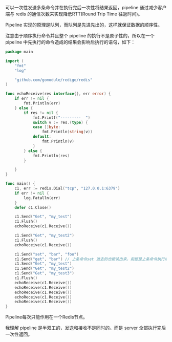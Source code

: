 可以一次性发送多条命令并在执行完后一次性将结果返回，pipeline 通过减少客户端与 redis 的通信次数来实现降低RTT(Round Trip Time 往返时间)。

Pipeline 实现的原理是队列，而队列是先进先出的，这样就保证数据的顺序性。

注意由于顺序执行命令并且整个 pipeline 的执行不是原子性的，所以在一个 pipeline 中先执行的命令造成的结果会影响后执行的语句，如下：

```go
package main

import (
	"fmt"
	"log"

	"github.com/gomodule/redigo/redis"
)

func echoReceive(res interface{}, err error) {
	if err != nil {
		fmt.Println(err)
	} else {
		if res != nil {
			fmt.Printf("---------  ")
			switch v := res.(type) {
			case []byte:
				fmt.Println(string(v))
			default:
				fmt.Println(v)
			}
		} else {
			fmt.Println(res)
		}

	}
}

func main() {
	c1, err := redis.Dial("tcp", "127.0.0.1:6379")
	if err != nil {
		log.Fatalln(err)
	}
	defer c1.Close()

	c1.Send("Get", "my_test")
	c1.Flush()
	echoReceive(c1.Receive())

	c1.Send("Get", "my_test2")
	c1.Flush()
	echoReceive(c1.Receive())

	c1.Send("set", "bar", "foo")
	c1.Send("get", "bar") // 上条命令set 进去的也能读出来，前提是上条命令执行成功了
	c1.Send("Get", "my_test")
	c1.Send("Get", "my_test2")
	c1.Send("Get", "my_test3")
	c1.Flush()
	echoReceive(c1.Receive())
	echoReceive(c1.Receive())
	echoReceive(c1.Receive())
	echoReceive(c1.Receive())
	echoReceive(c1.Receive())
}
```

Pipeline每次只能作用在一个Redis节点。


我理解 pipeline 是半双工的，发送和接收不是同时的。而是 server 全部执行完后一次性返回。